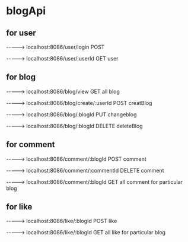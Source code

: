 # blogApi



<h2>for user</h2>
        <p> ----->    localhost:8086/user/login       POST </P>
         <p> ----->    localhost:8086/user/:userId      GET user </P>
          
<h2>for blog</h2>   <p>----->    localhost:8086/blog/view       GET all blog</P>
         <p>  ----->     localhost:8086/blog/create/:userId     POST  creatBlog </P>
          <p> ----->     localhost:8086/blog/:blogId     PUT changeblog     </P>
          <p> ----->     localhost:8086/blog/:blogId     DELETE deleteBlog</P>


<h2>for comment</h2> <p> -----> localhost:8086/comment/:blogId       POST comment</P>
           <p>  -----> localhost:8086/comment/:commentId       DELETE comment  </P>        
           <p>  ----->  localhost:8086/comment/:blogId      GET all comment for particular blog</P>

<h2>for like</h2>  <p>  -----> localhost:8086/like/:blogId       POST like</P>
            <p>-----> localhost:8086/like/:blogId       GET  all like for particular blog</P>
